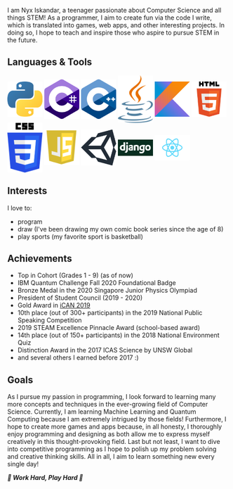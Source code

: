 I am Nyx Iskandar, a teenager passionate about Computer Science and all things STEM! As a programmer, I aim to create fun via the code I write, which is translated into games, web apps, and other interesting projects. In doing so, I hope to teach and inspire those who aspire to pursue STEM in the future.

## Languages & Tools
<p>
<img align="center" alt="Python" width="80px" src="https://github.com/xyntechx/xyntechx/blob/master/python.png"/>
<img align="center" alt="C#" width="80px" src="https://github.com/xyntechx/xyntechx/blob/master/c%23.png"/>
<img align="center" alt="C++" width="80px" src="https://github.com/xyntechx/xyntechx/blob/master/c%2B%2B.png"/>
<img align="center" alt="Java" width="80px" src="https://github.com/xyntechx/xyntechx/blob/master/java.png"/>
<img align="center" alt="Kotlin" width="80px" src="https://github.com/xyntechx/xyntechx/blob/master/kotlin.png"/>
<img align="center" alt="HTML" width="80px" src="https://github.com/xyntechx/xyntechx/blob/master/html.png"/>
<img align="center" alt="CSS" width="80px" src="https://github.com/xyntechx/xyntechx/blob/master/css.png"/>
<img align="center" alt="Javascript" width="80px" src="https://github.com/xyntechx/xyntechx/blob/master/js.png"/>
<img align="center" alt="Unity" width="80px" src="https://github.com/xyntechx/xyntechx/blob/master/unity.png"/>
<img align="center" alt="Django" width="80px" src="https://github.com/xyntechx/xyntechx/blob/master/django.png"/>
<img align="center" alt="React" width="80px" src="https://github.com/xyntechx/xyntechx/blob/master/react.png"/>
</p>

## Interests
I love to:
- program
- draw (I've been drawing my own comic book series since the age of 8)
- play sports (my favorite sport is basketball)

## Achievements
- Top in Cohort (Grades 1 - 9) (as of now)
- IBM Quantum Challenge Fall 2020 Foundational Badge
- Bronze Medal in the 2020 Singapore Junior Physics Olympiad
- President of Student Council (2019 - 2020)
- Gold Award in [iCAN 2019](https://www.tisias.org/ican-2019.html)
- 10th place (out of 300+ participants) in the 2019 National Public Speaking Competition
- 2019 STEAM Excellence Pinnacle Award (school-based award)
- 14th place (out of 150+ participants) in the 2018 National Environment Quiz
- Distinction Award in the 2017 ICAS Science by UNSW Global
- and several others I earned before 2017 :)

## Goals
As I pursue my passion in programming, I look forward to learning many more concepts and techniques in the ever-growing field of Computer Science. Currently, I am learning Machine Learning and Quantum Computing because I am extremely intrigued by those fields! Furthermore, I hope to create more games and apps because, in all honesty, I thoroughly enjoy programming and designing as both allow me to express myself creatively in this thought-provoking field. Last but not least, I want to dive into competitive programming as I hope to polish up my problem solving and creative thinking skills. All in all, I aim to learn something new every single day!

**_🌟 Work Hard, Play Hard 🌟_**

